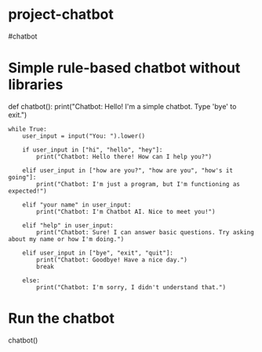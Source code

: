 # project-chatbot
#chatbot 

# Simple rule-based chatbot without libraries

def chatbot():
    print("Chatbot: Hello! I'm a simple chatbot. Type 'bye' to exit.")

    while True:
        user_input = input("You: ").lower()

        if user_input in ["hi", "hello", "hey"]:
            print("Chatbot: Hello there! How can I help you?")

        elif user_input in ["how are you?", "how are you", "how's it going"]:
            print("Chatbot: I'm just a program, but I'm functioning as expected!")

        elif "your name" in user_input:
            print("Chatbot: I'm Chatbot AI. Nice to meet you!")

        elif "help" in user_input:
            print("Chatbot: Sure! I can answer basic questions. Try asking about my name or how I'm doing.")

        elif user_input in ["bye", "exit", "quit"]:
            print("Chatbot: Goodbye! Have a nice day.")
            break

        else:
            print("Chatbot: I'm sorry, I didn't understand that.")

# Run the chatbot
chatbot()
